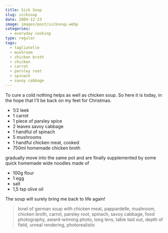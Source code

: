 ```yaml
---
title: Sick Soup
slug: sicksoup
date: 2009-12-23
image: images/post/sicksoup.webp
categories: 
  - everyday cooking
type: regular
tags: 
  - tagliatelle
  - mushroom
  - chicken broth
  - chicken
  - carrot
  - parsley root
  - spinach
  - savoy cabbage
---
```


To cure a cold nothing helps as well as chicken soup. So here it is today, in the hope that I'll be back on my feet for Christmas.

* 1/2 leek 
* 1 carrot 
* 1 piece of parsley spice 
* 2 leaves savoy cabbage 
* 1 handful of spinach 
* 5 mushrooms 
* 1 handful chicken meat, cooked 
* 750ml homemade chicken broth

gradually move into the same pot and are finally supplemented by some quick homemade wide noodles made of

* 100g flour 
* 1 egg 
* salt 
* 1,5 tsp olive oil

The soup will surely bring me back to life again!

> bowl of german soup with chicken meat, pappardelle, mushroom, chicken broth, carrot, parsley root, spinach, savoy cabbage, food photography, award-winning photo, long lens, table laid out, depth of field, unreal rendering, photorealistic